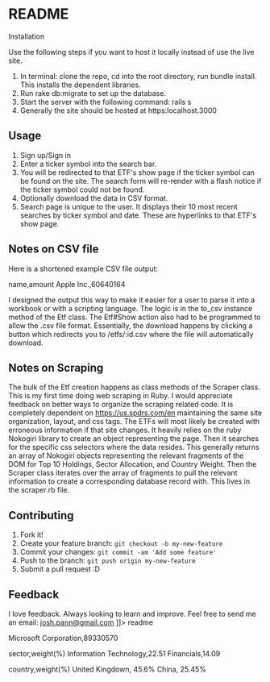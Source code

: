 # README
<snippet>
  <content><![CDATA[
# ${1:Find ETF Data}
Live Site: https://finance-data-project.herokuapp.com/
This project shows tables and charts of different State Street Advisors SPDR ETF data pulled from https://us.spdrs.com/en. It shows three fund components: Top 10 Holdings by shares, Sector Allocation by percent, and Country Weight by percent. Some funds will not have Country Weights and thus will not be shown. 

## Installation
Use the following steps if you want to host it locally instead of use the live site.
1) In terminal: clone the repo, cd into the root directory, run bundle install. This installs the dependent libraries. 
2) Run rake db:migrate to set up the database. 
3) Start the server with the following command: rails s
4) Generally the site should be hosted at https:localhost.3000

## Usage
1) Sign up/Sign in
2) Enter a ticker symbol into the search bar.
3) You will be redirected to that ETF's show page if the ticker symbol can be found on the site. The search form will re-render with a flash notice if the ticker symbol could not be found.
4) Optionally download the data in CSV format.
5) Search page is unique to the user. It displays their 10 most recent searches by ticker symbol and date. These are hyperlinks to that ETF's show page. 

## Notes on CSV file
Here is a shortened example CSV file output:

name,amount
Apple Inc.,60640164


I designed the output this way to make it easier for a user to parse it into a workbook or with a scripting language. The logic is in the to_csv instance method of the Etf class. The Etf#Show action also had to be programmed to allow the .csv file format. Essentially, the download happens by clicking a button which redirects you to /etfs/:id.csv where the file will automatically download. 

## Notes on Scraping
The bulk of the Etf creation happens as class methods of the Scraper class. This is my first time doing web scraping in Ruby. I would appreciate feedback on better ways to organize the scraping related code. It is completely dependent on https://us.spdrs.com/en maintaining the same site organization, layout, and css tags. The ETFs will most likely be created with erroneous information if that site changes. It heavily relies on the ruby Nokogiri library to create an object representing the page. Then it searches for the specific css selectors where the data resides. This generally returns an array of Nokogiri objects representing the relevant fragments of the DOM for Top 10 Holdings, Sector Allocation, and Country Weight. Then the Scraper class iterates over the array of fragments to pull the relevant information to create a corresponding database record with. This lives in the scraper.rb file. 

## Contributing
1. Fork it!
2. Create your feature branch: `git checkout -b my-new-feature`
3. Commit your changes: `git commit -am 'Add some feature'`
4. Push to the branch: `git push origin my-new-feature`
5. Submit a pull request :D


## Feedback
I love feedback. Always looking to learn and improve. Feel free to send me an email: josh.pann@gmail.com
]]></content>
  <tabTrigger>readme</tabTrigger>
</snippet>


Microsoft Corporation,89330570

sector,weight(%)
Information Technology,22.51
Financials,14.09

country,weight(%)
United Kingdown, 45.6%
China, 25.45%
